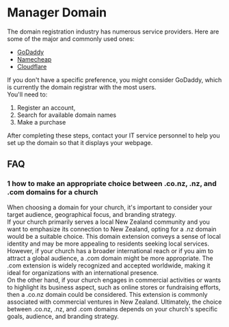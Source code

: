 # Manager Domain

The domain registration industry has numerous service providers. Here are some of the major and commonly used ones:
* [GoDaddy](https://www.godaddy.com/)
* [Namecheap](https://www.namecheap.com/)
* [Cloudflare](https://cloudflare.com)

If you don't have a specific preference, you might consider GoDaddy, which is currently the domain registrar with the most users.  
You'll need to:

1. Register an account,
2. Search for available domain names
3. Make a purchase

After completing these steps, contact your IT service personnel to help you set up the domain so that it displays your webpage.



## FAQ 

### 1 how to make an appropriate choice between .co.nz, .nz, and .com domains for a church
When choosing a domain for your church, it's important to consider your target audience, geographical focus, and branding strategy.   
If your church primarily serves a local New Zealand community and you want to emphasize its connection to New Zealand, opting for a .nz domain would be a suitable choice. This domain extension conveys a sense of local identity and may be more appealing to residents seeking local services.   
However, if your church has a broader international reach or if you aim to attract a global audience, a .com domain might be more appropriate. The .com extension is widely recognized and accepted worldwide, making it ideal for organizations with an international presence.   
On the other hand, if your church engages in commercial activities or wants to highlight its business aspect, such as online stores or fundraising efforts, then a .co.nz domain could be considered. This extension is commonly associated with commercial ventures in New Zealand. Ultimately, the choice between .co.nz, .nz, and .com domains depends on your church's specific goals, audience, and branding strategy.  

